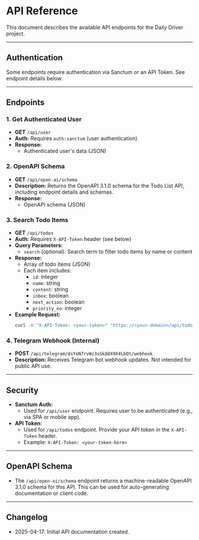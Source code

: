 # API Reference

This document describes the available API endpoints for the Daily Driver project.

---

## Authentication

Some endpoints require authentication via Sanctum or an API Token. See endpoint details below.

---

## Endpoints

### 1. Get Authenticated User
- **GET** `/api/user`
- **Auth:** Requires `auth:sanctum` (user authentication)
- **Response:**
    - Authenticated user's data (JSON)

### 2. OpenAPI Schema
- **GET** `/api/open-ai/schema`
- **Description:** Returns the OpenAPI 3.1.0 schema for the Todo List API, including endpoint details and schemas.
- **Response:**
    - OpenAPI schema (JSON)

### 3. Search Todo Items
- **GET** `/api/todos`
- **Auth:** Requires `X-API-Token` header (see below)
- **Query Parameters:**
    - `search` (optional): Search term to filter todo items by name or content
- **Response:**
    - Array of todo items (JSON)
    - Each item includes:
        - `id`: integer
        - `name`: string
        - `content`: string
        - `inbox`: boolean
        - `next_action`: boolean
        - `priority_no`: integer
- **Example Request:**
    ```bash
    curl -H "X-API-Token: <your-token>" "https://<your-domain>/api/todos?search=example"
    ```

### 4. Telegram Webhook (Internal)
- **POST** `/api/telegram/dsYeN7rvWz3sGk88X9X4LbQt/webhook`
- **Description:** Receives Telegram bot webhook updates. Not intended for public API use.

---

## Security
- **Sanctum Auth:**
    - Used for `/api/user` endpoint. Requires user to be authenticated (e.g., via SPA or mobile app).
- **API Token:**
    - Used for `/api/todos` endpoint. Provide your API token in the `X-API-Token` header.
    - Example: `X-API-Token: <your-token-here>`

---

## OpenAPI Schema
- The `/api/open-ai/schema` endpoint returns a machine-readable OpenAPI 3.1.0 schema for this API. This can be used for auto-generating documentation or client code.

---

## Changelog
- 2025-04-17: Initial API documentation created.
